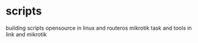 # scripts
building scripts opensource in linux and routeros mikrotik
task and tools in link and mikrotik
